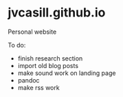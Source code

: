 jvcasill.github.io
==================

Personal website

To do:
- finish research section
- import old blog posts
- make sound work on landing page
- pandoc
- make rss work